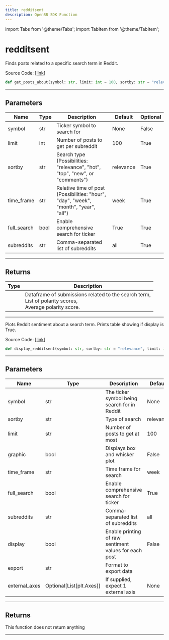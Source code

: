 ```yaml
---
title: redditsent
description: OpenBB SDK Function
---
```


import Tabs from '@theme/Tabs';
import TabItem from '@theme/TabItem';

# redditsent

<Tabs>
<TabItem value="model" label="Model" default>

Finds posts related to a specific search term in Reddit.

Source Code: [[link](https://github.com/OpenBB-finance/OpenBBTerminal/tree/main/openbb_terminal/common/behavioural_analysis/reddit_model.py#L864)]

```python
def get_posts_about(symbol: str, limit: int = 100, sortby: str = "relevance", time_frame: str = "week", full_search: bool = True, subreddits: str = "all") -> Tuple[pd.DataFrame, list, float]
```
---
## Parameters

| Name | Type | Description | Default | Optional |
| ---- | ---- | ----------- | ------- | -------- |
| symbol | str | Ticker symbol to search for | None | False |
| limit | int | Number of posts to get per subreddit | 100 | True |
| sortby | str | Search type (Possibilities: "relevance", "hot", "top", "new", or "comments") | relevance | True |
| time_frame | str | Relative time of post (Possibilities: "hour", "day", "week", "month", "year", "all") | week | True |
| full_search | bool | Enable comprehensive search for ticker | True | True |
| subreddits | str | Comma-separated list of subreddits | all | True |

---
## Returns

| Type | Description |
| ---- | ----------- |
|  | Dataframe of submissions related to the search term,<br/>List of polarity scores,<br/>Average polarity score. |

---


</TabItem>
<TabItem value="view" label="View">

Plots Reddit sentiment about a search term. Prints table showing if display is True.

Source Code: [[link](https://github.com/OpenBB-finance/OpenBBTerminal/tree/main/openbb_terminal/common/behavioural_analysis/reddit_view.py#L392)]

```python
def display_redditsent(symbol: str, sortby: str = "relevance", limit: int = 100, graphic: bool = False, time_frame: str = "week", full_search: bool = True, subreddits: str = "all", display: bool = False, export: str = "", external_axes: Optional[List[matplotlib.axes._axes.Axes]] = None) -> None
```
---
## Parameters

| Name | Type | Description | Default | Optional |
| ---- | ---- | ----------- | ------- | -------- |
| symbol | str | The ticker symbol being search for in Reddit | None | False |
| sortby | str | Type of search | relevance | True |
| limit | str | Number of posts to get at most | 100 | True |
| graphic | bool | Displays box and whisker plot | False | True |
| time_frame | str | Time frame for search | week | True |
| full_search | bool | Enable comprehensive search for ticker | True | True |
| subreddits | str | Comma-separated list of subreddits | all | True |
| display | bool | Enable printing of raw sentiment values for each post | False | True |
| export | str | Format to export data |  | True |
| external_axes | Optional[List[plt.Axes]] | If supplied, expect 1 external axis | None | True |

---
## Returns

This function does not return anything

---


</TabItem>
</Tabs>